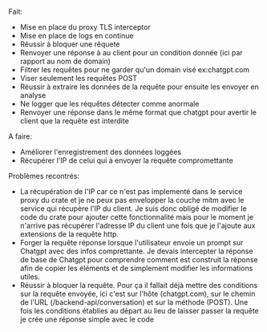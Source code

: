 Fait:
- Mise en place du proxy TLS interceptor
- Mise en place de logs en continue
- Réussir à bloquer une rêquete
- Renvoyer une réponse à au client pour un condition donnée (ici par rapport au nom de domain)
- Filtrer les requêtes pour ne garder qu'un domain visé ex:chatgpt.com
- Viser seulement les requêtes POST
- Réussir à extraire les données de la requête pour ensuite les envoyer en analyse
- Ne logger que les réquêtes détecter comme anormale
- Renvoyer une réponse dans le même format que chatgpt pour avertir le client que la requête est interdite

A faire: 
- Améliorer l'enregistrement des données loggées
- Récupérer l'IP de celui qui à envoyer la requête compromettante

Problèmes recontrés: 
- La récupération de l'IP car ce n'est pas implementé dans le service proxy
du crate et je ne peux pas envelopper la couche mitm avec le service qui récupère l'IP du client.
Je suis donc obligé de modifier le code du crate pour ajouter cette fonctionnalité mais pour le 
moment je n'arrive pas récupérer l'adresse IP du client une fois que je l'ajoute aux extensions de 
la requête http.
- Forger la requête réponse lorsque l'utilisateur envoie un prompt sur Chatgpt avec des infos
comprettante. Je devais intercepter la réponse de base de Chatgpt pour comprendre comment est construit
la réponse afin de copier les éléments et de simplement modifier les informations utiles.
- Réussir à bloquer la requête. Pour ça il fallait déjà mettre des conditions sur la requête envoyée,
ici c'est sur l'hôte (chatgpt.com), sur le chemin de l'URL (/backend-api/conversation) et sur la méthode (POST).
Une fois les conditions établies au départ au lieu de laisser passer la requête je crée une réponse simple avec
le code 